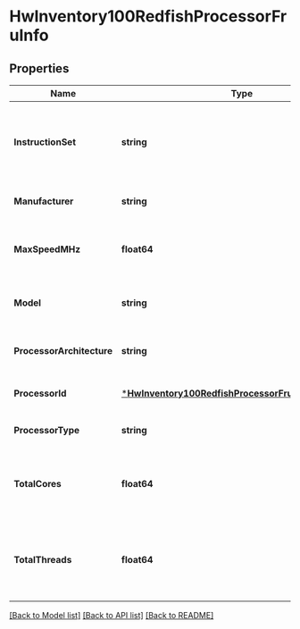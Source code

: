 # HwInventory100RedfishProcessorFruInfo

## Properties
Name | Type | Description | Notes
------------ | ------------- | ------------- | -------------
**InstructionSet** | **string** | The instruction set of the processor (Redfish pass-through) | [optional] [default to null]
**Manufacturer** | **string** | The processor manufacturer | [optional] [default to null]
**MaxSpeedMHz** | **float64** | The maximum clock speed of the processor | [optional] [default to null]
**Model** | **string** | The product model number of this device | [optional] [default to null]
**ProcessorArchitecture** | **string** | The architecture of the processor | [optional] [default to null]
**ProcessorId** | [***HwInventory100RedfishProcessorFruInfoProcessorId**](HWInventory.1.0.0_RedfishProcessorFRUInfo_ProcessorId.md) |  | [optional] [default to null]
**ProcessorType** | **string** | The type of processor | [optional] [default to null]
**TotalCores** | **float64** | The total number of cores contained in this processor | [optional] [default to null]
**TotalThreads** | **float64** | The total number of execution threads supported by this processor | [optional] [default to null]

[[Back to Model list]](../README.md#documentation-for-models) [[Back to API list]](../README.md#documentation-for-api-endpoints) [[Back to README]](../README.md)

